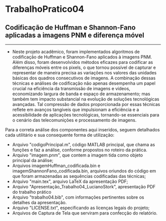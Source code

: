 # TrabalhoPratico04
## Codificação de Huffman e Shannon-Fano aplicadas a imagens PNM e diferença móvel
-----------------------------------------------
* Neste projeto acadêmico, foram implementados algoritmos de codificação de Huffman e
Shannon-Fano aplicados à imagens PNM. Além disso, foram desenvolvidos métodos eficazes
para codificar as diferenças móveis entre os pixels, o que tornou possível de capturar e representar de maneira precisa as variações nos valores das unidades básicas dos quadros consecutivos
de imagens. A combinação dessas técnicas e análises de codificação não apenas desempenha um
papel crucial na eficiência da transmissão de imagens e vídeos, economizando largura de banda
e espaço de armazenamento; mas também tem impacto substancial na evolução de soluções
tecnológicas avançadas. Tal compressão de dados proporcionada por essas técnicas reflete em
avanços tangíveis que impulsionam a eficiência e a acessibilidade de aplicações tecnológicas,
tornando-se essenciais para o cenário das telecomunições e processamento de imagens.


Para a correta análise dos componentes aqui inseridos, seguem detalhados cada utilitário e sua consequente forma de utilização: 

* Arquivo "codigoPrincipal.m", código MATLAB principal, que chama as funções e faz a análise, conforme propostos no roteiro da prática.
* Arquivo "imagem.pnm", que contem a imagem tida como objeto principal da análise;
* Arquivos imagemHuffman_codificada.bin e imagemShannonFano_codificada.bin, arquivos oriundos do código em que foram armazenadas as sequências codificadas das técnicas; 
* Arquivo "main.tex", arquivo LaTeX da apresentação PDF;
* Arquivo "Apresentação_Trabalho04_LucianoStork", apresentação PDF do trabalho prático      
* Arquivo "trabalho04.bib", com informações pertinentes sobre os detalhes da apresentação.
* Arquivo "LICENSE.txt", especificando as licenças legais do projeto;
* Arquivos de Captura de Tela que serviram para confecção do relatório.
